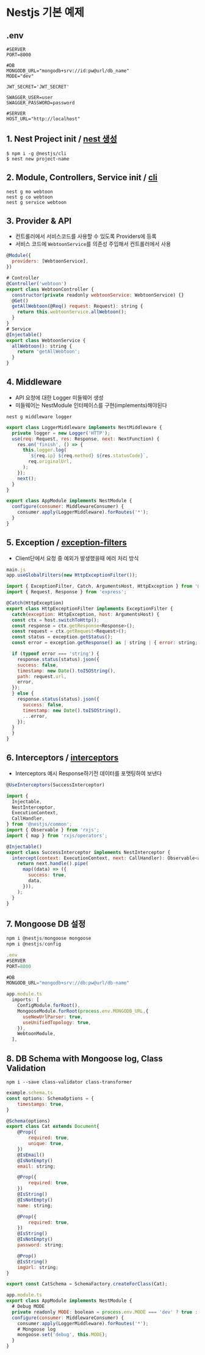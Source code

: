 # Nestjs 기본 예제 

## .env
```
#SERVER
PORT=8000

#DB
MONGODB_URL="mongodb+srv://id:pw@url/db_name"
MODE="dev"

JWT_SECRET='JWT_SECRET'

SWAGGER_USER=user
SWAGGER_PASSWORD=password

#SERVER
HOST_URL="http://localhost"
```

## 1. Nest Project init / [nest 생성](https://docs.nestjs.com/first-steps)
```nest cli
$ npm i -g @nestjs/cli
$ nest new project-name
```

## 2. Module, Controllers, Service init / [cli](https://docs.nestjs.com/cli/usages)
```nest cli
nest g mo webtoon
nest g co webtoon
nest g service webtoon
```

## 3. Provider & API
- 컨트롤러에서 서비스코드를 사용할 수 있도록 Providers에 등록
- 서비스 코드에 `WebtoonService`를 의존성 주입해서 컨트롤러에서 사용
```js
@Module({
  providers: [WebtoonService],
})
```

```js
# Controller
@Controller('webtoon')
export class WebtoonController {
  constructor(private readonly webtoonService: WebtoonService) {}
  @Get()
  getAllWebtoon(@Req() request: Request): string {
    return this.webtoonService.allWebtoon();
  }
}
# Service
@Injectable()
export class WebtoonService {
  allWebtoon(): string {
    return 'getAllWebtoon';
  }
}
```

## 4. Middleware
- API 요청에 대한 Logger 미들웨어 생성
- 미들웨어는 NestModule 인터페이스를 구현(implements)해야된다
```nest cli
nest g middleware logger
```

```js
export class LoggerMiddleware implements NestMiddleware {
  private logger = new Logger('HTTP');
  use(req: Request, res: Response, next: NextFunction) {
    res.on('finish', () => {
      this.logger.log(
        `${req.ip} ${req.method} ${res.statusCode}`,
        req.originalUrl,
      );
    });
    next();
  }
}
```

```js
export class AppModule implements NestModule {
  configure(consumer: MiddlewareConsumer) {
    consumer.apply(LoggerMiddleware).forRoutes('*');
  }
}
```

## 5. Exception / [exception-filters](https://docs.nestjs.com/exception-filters)
- Client단에서 요청 중 예외가 발생했을때 에러 처리 방식
```js
main.js
app.useGlobalFilters(new HttpExceptionFilter());
```
```js
import { ExceptionFilter, Catch, ArgumentsHost, HttpException } from '@nestjs/common';
import { Request, Response } from 'express';

@Catch(HttpException)
export class HttpExceptionFilter implements ExceptionFilter {
  catch(exception: HttpException, host: ArgumentsHost) {
  const ctx = host.switchToHttp();
  const response = ctx.getResponse<Response>();
  const request = ctx.getRequest<Request>();
  const status = exception.getStatus();
  const error = exception.getResponse() as | string | { error: string; statusCode: number; message: string | string[] };

  if (typeof error === 'string') {
    response.status(status).json({
    success: false,
    timestamp: new Date().toISOString(),
    path: request.url,
    error,
  });
  } else {
    response.status(status).json({
      success: false,
      timestamp: new Date().toISOString(),
      ...error,
    });
  }
  }
}
```
## 6. Interceptors / [interceptors](https://docs.nestjs.com/interceptors)
- Interceptors 예시 Response하기전 데이터를 포맷팅하여 보낸다
```js
@UseInterceptors(SuccessInterceptor)
```
```js
import {
  Injectable,
  NestInterceptor,
  ExecutionContext,
  CallHandler,
} from '@nestjs/common';
import { Observable } from 'rxjs';
import { map } from 'rxjs/operators';

@Injectable()
export class SuccessInterceptor implements NestInterceptor {
  intercept(context: ExecutionContext, next: CallHandler): Observable<any> {
    return next.handle().pipe(
      map((data) => ({
        success: true,
        data,
      })),
    );
  }
}
```

## 7. Mongoose DB 설정
```js
npm i @nestjs/mongoose mongoose
npm i @nestjs/config
```

```js
.env
#SERVER
PORT=8000

#DB
MONGODB_URL="mongodb+srv://db:pw@url/db-name"
```

```js
app.module.ts
  imports: [
    ConfigModule.forRoot(),
    MongooseModule.forRoot(process.env.MONGODB_URL,{
      useNewUrlParser: true,
      useUnifiedTopology: true,
    }),
    WebtoonModule,
  ],
```

## 8. DB Schema with Mongoose log, Class Validation
```
npm i --save class-validator class-transformer
```

```js
example.schema.ts
const options: SchemaOptions = {
    timestamps: true,
}

@Schema(options)
export class Cat extends Document{
    @Prop({
        required: true,
        unique: true,
    })
    @IsEmail()
    @IsNotEmpty()
    email: string;

    @Prop({
        required: true,
    })
    @IsString()
    @IsNotEmpty()
    name: string;

    @Prop({
        required: true,
    })
    @IsString()
    @IsNotEmpty()
    password: string;

    @Prop()
    @IsString()
    imgUrl: string;
}

export const CatSchema = SchemaFactory.createForClass(Cat);
```
```js
app.module.ts
export class AppModule implements NestModule {
  # Debug MODE
  private readonly MODE: boolean = process.env.MODE === 'dev' ? true : false;
  configure(consumer: MiddlewareConsumer) {
    consumer.apply(LoggerMiddleware).forRoutes('*');
    # Mongoose log
    mongoose.set('debug', this.MODE);
  }
}
```
